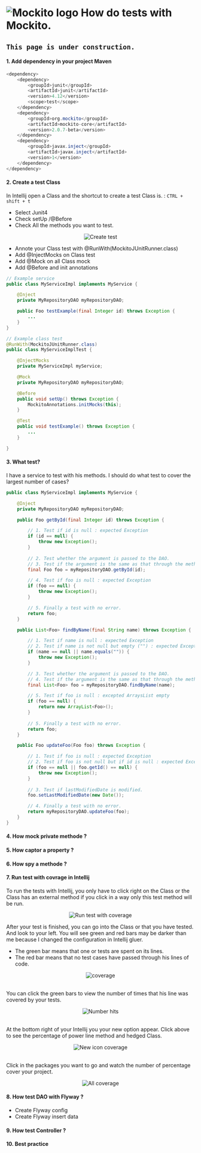 # ![Mockito logo](https://raw.githubusercontent.com/MaximeFrancoeur/How-do-tests/master/img/mockito_logo.png)  How do tests with Mockito.

## `This page is under construction.`

#### 1. Add dependency in your project Maven 
```java
<dependency>
	<dependency>
		<groupId>junit</groupId>
		<artifactId>junit</artifactId>
		<version>4.12</version>
		<scope>test</scope>
	</dependency>
	<dependency>
		<groupId>org.mockito</groupId>
		<artifactId>mockito-core</artifactId>
		<version>2.0.7-beta</version>
	</dependency>
	<dependency>
		<groupId>javax.inject</groupId>
		<artifactId>javax.inject</artifactId>
		<version>1</version>
	</dependency>
</dependency>
```

#### 2. Create a test Class
In Intellij open a Class and the shortcut to create a test Class is. : `CTRL + shift + t`

- Select Junit4
- Check setUp /@Before
- Check All the methods you want to test.

<p align="center">
<img align="center" src="https://raw.githubusercontent.com/MaximeFrancoeur/How-do-tests/master/img/create_test.png" alt="Create test">
</p>

  - Annote your Class test with @RunWith(MockitoJUnitRunner.class)
  - Add @InjectMocks on Class test
  - Add @Mock on all Class mock
  - Add @Before and init annotations

```java
// Example service
public class MyServiceImpl implements MyService {

    @Inject
    private MyRepositoryDAO myRepositoryDAO;

    public Foo testExample(final Integer id) throws Exception {
		...
    }
}

// Example class test
@RunWith(MockitoJUnitRunner.class)
public class MyServiceImplTest {

    @InjectMocks
    private MyServiceImpl myService;

    @Mock
    private MyRepositoryDAO myRepositoryDAO;

    @Before
    public void setUp() throws Exception {
        MockitoAnnotations.initMocks(this);
    }

    @Test
    public void testExample() throws Exception {
	    ...
	}

}
```

#### 3. What test?

I have a service to test with his methods. I should do what test to cover the largest number of cases?

```java
public class MyServiceImpl implements MyService {

    @Inject
    private MyRepositoryDAO myRepositoryDAO;

    public Foo getById(final Integer id) throws Exception {

		// 1. Test if id is null : expected Exception
        if (id == null) {
            throw new Exception();
        }
        
		// 2. Test whether the argument is passed to the DAO.
		// 3. Test if the argument is the same as that through the method.
        final Foo foo = myRepositoryDAO.getById(id);

		// 4. Test if foo is null : expected Exception
        if (foo == null) {
            throw new Exception();
        }

		// 5. Finally a test with no error.
        return foo;
    }

    public List<Foo> findByName(final String name) throws Exception {

		// 1. Test if name is null : expected Exception
		// 2. Test if name is not null but empty ("") : expected Exception
        if (name == null || name.equals("")) {
            throw new Exception();
        }

		// 3. Test whether the argument is passed to the DAO.
		// 4. Test if the argument is the same as that through the method.
        final List<Foo> foo = myRepositoryDAO.findByName(name);

		// 5. Test if foo is null : excepted ArraysList empty
        if (foo == null) {
            return new ArrayList<Foo>();
        }
		
		// 5. Finally a test with no error.
        return foo;
    }

    public Foo updateFoo(Foo foo) throws Exception {

		// 1. Test if foo is null : expected Exception
		// 2. Test if foo is not null but if id is null : expected Exception
        if (foo == null || foo.getId() == null) {
            throw new Exception();
        }
		
		// 3. Test if lastModifiedDate is modified.
        foo.setLastModifiedDate(new Date());

		// 4. Finally a test with no error.
        return myRepositoryDAO.updateFoo(foo);
    }
}
```

#### 4. How mock private methode ?

#### 5. How captor a property ?

#### 6. How spy a methode ?

#### 7. Run test with covrage in Intellij

To run the tests with Intellij, you only have to click right on the Class or the Class has an external method if you click in a way only this test method will be run.

<p align="center">
<img align="center" src="https://raw.githubusercontent.com/MaximeFrancoeur/How-do-tests/master/img/right_click.png" alt="Run test with coverage">
<p>

<p>
After your test is finished, you can go into the Class or that you have tested. And look to your left. You will see green and red bars may be darker than me because I changed the configuration in Intellij gluer.
</p>

- The green bar means that one or tests are spent on its lines.
- The red bar means that no test cases have passed through his lines of code.

<p align="center">
<img align="center" src="https://raw.githubusercontent.com/MaximeFrancoeur/How-do-tests/master/img/covrage.png" alt="coverage">
</p>

<br/>
You can click the green bars to view the number of times that his line was covered by your tests.

<p align="center">
<img align="center" src="https://raw.githubusercontent.com/MaximeFrancoeur/How-do-tests/master/img/left_click_covrage.png" alt="Number hits">
</p>

<br/>
At the bottom right of your Intellij you your new option appear.
Click above to see the percentage of power line method and hedged Class.

<p align="center">
<img align="center" src="https://raw.githubusercontent.com/MaximeFrancoeur/How-do-tests/master/img/icon_covrage_right.png" alt="New icon coverage">
</p>

<br/>
Click in the packages you want to go and watch the number of percentage cover your project.

<p align="center">
<img align="center" src="https://raw.githubusercontent.com/MaximeFrancoeur/How-do-tests/master/img/covrage_detail.png" alt="All coverage">
</p>


#### 8. How test DAO with Flyway ?
  - Create Flyway config
  - Create Flyway insert data

#### 9. How test Controller ?

#### 10. Best practice
